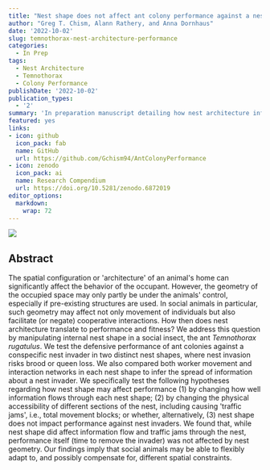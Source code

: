 ```yaml
---
title: "Nest shape does not affect ant colony performance against a nest invader" 
author: "Greg T. Chism, Alann Rathery, and Anna Dornhaus"
date: '2022-10-02'
slug: temnothorax-nest-architecture-performance
categories:
  - In Prep
tags:
  - Nest Architecture
  - Temnothorax
  - Colony Performance
publishDate: '2022-10-02'
publication_types:
  - '2'
summary: 'In preparation manuscript detailing how nest architecture influences colony performance in the nest.'
featured: yes
links:
- icon: github
  icon_pack: fab
  name: GitHub
  url: https://github.com/Gchism94/AntColonyPerformance
- icon: zenodo
  icon_pack: ai
  name: Research Compendium
  url: https://doi.org/10.5281/zenodo.6872019
editor_options: 
  markdown: 
    wrap: 72
---
```


![](NestArchPerf_Meth.png)

## Abstract

The spatial configuration or 'architecture' of an animal's home can significantly affect the behavior of the occupant. However, the geometry of the occupied space may only partly be under the animals' control, especially if pre-existing structures are used. In social animals in particular, such geometry may affect not only movement of individuals but also facilitate (or negate) cooperative interactions. How then does nest architecture translate to performance and fitness? We address this question by manipulating internal nest shape in a social insect, the ant *Temnothorax rugatulus*. We test the defensive performance of ant colonies against a conspecific nest invader in two distinct nest shapes, where nest invasion risks brood or queen loss. We also compared both worker movement and interaction networks in each nest shape to infer the spread of information about a nest invader. We specifically test the following hypotheses regarding how nest shape may affect performance (1) by changing how well information flows through each nest shape; (2) by changing the physical accessibility of different sections of the nest, including causing 'traffic jams', i.e., total movement blocks; or whether, alternatively, (3) nest shape does not impact performance against nest invaders. We found that, while nest shape did affect information flow and traffic jams through the nest, performance itself (time to remove the invader) was not affected by nest geometry. Our findings imply that social animals may be able to flexibly adapt to, and possibly compensate for, different spatial constraints.
